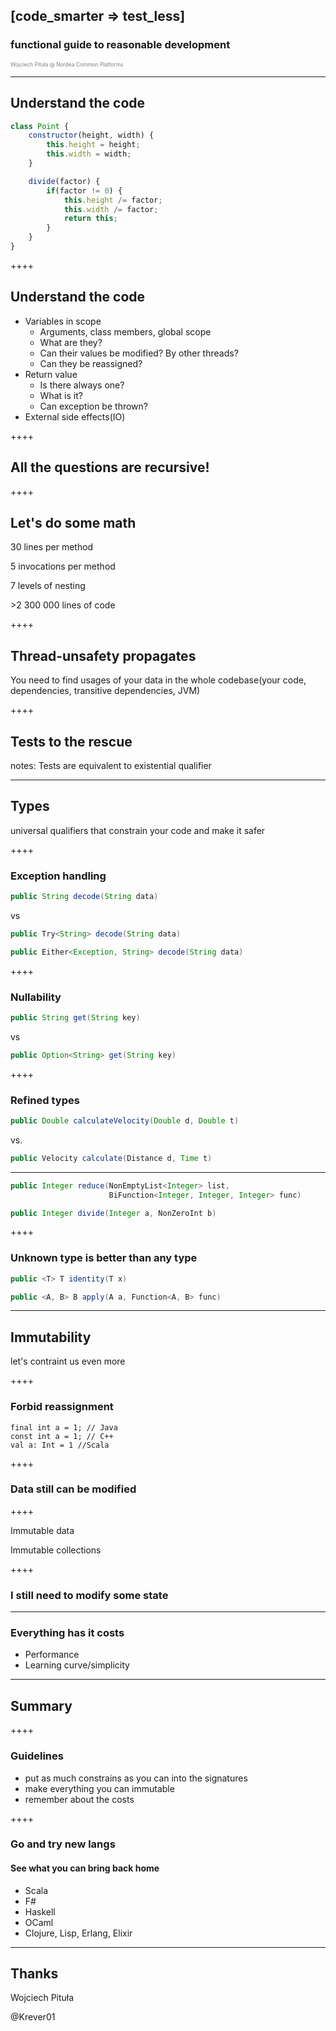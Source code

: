
## [code_smarter => test_less]
### functional guide to reasonable development

<span style="color:gray; font-size:0.6em;">Wojciech Pituła @ Nordea Common Platforms</span>

----

## Understand the code

```javascript
class Point {
    constructor(height, width) {
        this.height = height;
        this.width = width;
    }

    divide(factor) {
        if(factor != 0) {
            this.height /= factor;
            this.width /= factor;
            return this;
        }
    }
}
```

++++

## Understand the code

- Variables in scope
  - Arguments, class members, global scope
  - What are they?
  - Can their values be modified? By other threads?
  - Can they be reassigned?
- Return value
  - Is there always one? 
  - What is it?
  - Can exception be thrown?
- External side effects(IO)


++++

## All the questions are recursive!


++++


## Let's do some math

30 lines per method

5 invocations per method

7 levels of nesting

\>2 300 000 lines of code


++++


## Thread-unsafety propagates

You need to find usages of your data in the whole codebase(your code, dependencies, transitive dependencies, JVM)


++++


## Tests to the rescue

notes:
Tests are equivalent to existential qualifier

----

## Types
universal qualifiers that constrain your code and make it safer


++++

### Exception handling

```java
public String decode(String data)
```
vs
```java
public Try<String> decode(String data)

public Either<Exception, String> decode(String data)
```

++++

### Nullability

```java
public String get(String key)
```
vs
```java
public Option<String> get(String key)
```

++++

### Refined types

```java
public Double calculateVelocity(Double d, Double t)
```
vs.
```java
public Velocity calculate(Distance d, Time t)
```
---

```java
public Integer reduce(NonEmptyList<Integer> list, 
                      BiFunction<Integer, Integer, Integer> func)

public Integer divide(Integer a, NonZeroInt b)

```

++++

### Unknown type is better than any type

```java
public <T> T identity(T x)

public <A, B> B apply(A a, Function<A, B> func)
```

----

## Immutability
let's contraint us even more


++++

### Forbid reassignment

```
final int a = 1; // Java
const int a = 1; // C++
val a: Int = 1 //Scala
```

++++

### Data still can be modified

++++

Immutable data

Immutable collections

++++

### I still need to modify some state

----

### Everything has it costs

* Performance
* Learning curve/simplicity

----

## Summary

++++

### Guidelines

* put as much constrains as you can into the signatures
* make everything you can immutable
* remember about the costs

++++

### Go and try new langs
#### See what you can bring back home

* Scala
* F#
* Haskell
* OCaml
* Clojure, Lisp, Erlang, Elixir


----

## Thanks

Wojciech Pituła

@Krever01



